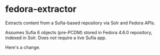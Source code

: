 # fedora-extractor
Extracts content from a Sufia-based repository via Solr and Fedora APIs.

Assumes Sufia 6 objects (pre-PCDM) stored in Fedora 4.6.0 repository, indexed in Solr.  Does *not* require a live Sufia app.

Here's a change.
